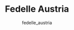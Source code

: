 ---
# this is autogenerated: do not edit
title: Fedelle Austria
author: fedelle_austria
layout: author-bio
jobtitle: Administrative Officer
bio: 
type: member
excerpt: "Fedelle studied anthropology and film studies at UCLA and is currently a 2nd year master's student in East Asian Studies at Stanford University. Her current aca"
header:
  teaser: /assets/images/people/bio-austria.jpg
papers: 
---